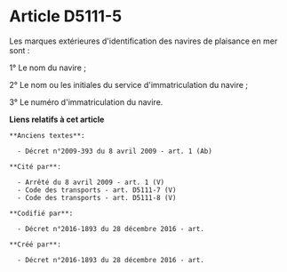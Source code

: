 # Article D5111-5

Les marques extérieures d'identification des navires de plaisance en mer sont :

1° Le nom du navire ;

2° Le nom ou les initiales du service d'immatriculation du navire ;

3° Le numéro d'immatriculation du navire.

**Liens relatifs à cet article**

	**Anciens textes**:

	  - Décret n°2009-393 du 8 avril 2009 - art. 1 (Ab)

	**Cité par**:

	  - Arrêté du 8 avril 2009 - art. 1 (V)
	  - Code des transports - art. D5111-7 (V)
	  - Code des transports - art. D5111-8 (V)

	**Codifié par**:

	  - Décret n°2016-1893 du 28 décembre 2016 - art.

	**Créé par**:

	  - Décret n°2016-1893 du 28 décembre 2016 - art.
